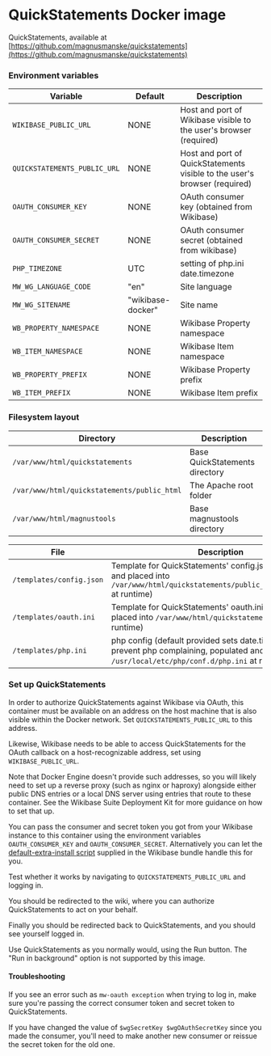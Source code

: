 # QuickStatements Docker image

QuickStatements, available at [https://github.com/magnusmanske/quickstatements](https://github.com/magnusmanske/quickstatements)

### Environment variables

| Variable | Default | Description |
| --- | --- | --- |
| `WIKIBASE_PUBLIC_URL` | NONE | Host and port of Wikibase visible to the user's browser (required) |
| `QUICKSTATEMENTS_PUBLIC_URL` | NONE | Host and port of QuickStatements visible to the user's browser (required) |
| `OAUTH_CONSUMER_KEY` | NONE | OAuth consumer key (obtained from Wikibase) |
| `OAUTH_CONSUMER_SECRET` | NONE | OAuth consumer secret (obtained from wikibase) |
| `PHP_TIMEZONE` | UTC | setting of php.ini date.timezone |
| `MW_WG_LANGUAGE_CODE` | "en" | Site language |
| `MW_WG_SITENAME` | "wikibase-docker" | Site name |
| `WB_PROPERTY_NAMESPACE` | NONE | Wikibase Property namespace |
| `WB_ITEM_NAMESPACE` | NONE | Wikibase Item namespace |
| `WB_PROPERTY_PREFIX` | NONE | Wikibase Property prefix |
| `WB_ITEM_PREFIX` | NONE | Wikibase Item prefix |

### Filesystem layout

| Directory                                   | Description                    |
| ------------------------------------------- | ------------------------------ |
| `/var/www/html/quickstatements`             | Base QuickStatements directory |
| `/var/www/html/quickstatements/public_html` | The Apache root folder         |
| `/var/www/html/magnustools`                 | Base magnustools directory     |

| File | Description |
| --- | --- |
| `/templates/config.json` | Template for QuickStatements' config.json (populated and placed into `/var/www/html/quickstatements/public_html/config.json` at runtime) |
| `/templates/oauth.ini` | Template for QuickStatements' oauth.ini (populated and placed into `/var/www/html/quickstatements/oauth.ini` at runtime) |
| `/templates/php.ini` | php config (default provided sets date.timezone to prevent php complaining, populated and placed into `/usr/local/etc/php/conf.d/php.ini` at runtime) |

### Set up QuickStatements

In order to authorize QuickStatements against Wikibase via OAuth, this container must be available on an address on the host machine that is also visible within the Docker network. Set `QUICKSTATEMENTS_PUBLIC_URL` to this address.

Likewise, Wikibase needs to be able to access QuickStatements for the OAuth callback on a host-recognizable address, set using `WIKIBASE_PUBLIC_URL`.

Note that Docker Engine doesn't provide such addresses, so you will likely need to set up a reverse proxy (such as nginx or haproxy) alongside either public DNS entries or a local DNS server using entries that route to these container. See the Wikibase Suite Deployment Kit for more guidance on how to set that up.

You can pass the consumer and secret token you got from your Wikibase instance to this container using the environment variables `OAUTH_CONSUMER_KEY` and `OAUTH_CONSUMER_SECRET`. Alternatively you can let the [default-extra-install script](../Wikibase/default-extra-install.sh) supplied in the Wikibase bundle handle this for you.

Test whether it works by navigating to `QUICKSTATEMENTS_PUBLIC_URL` and logging in.

You should be redirected to the wiki, where you can authorize QuickStatements to act on your behalf.

Finally you should be redirected back to QuickStatements, and you should see yourself logged in.

Use QuickStatements as you normally would, using the Run button. The "Run in background" option is not supported by this image.

#### Troubleshooting

If you see an error such as `mw-oauth exception` when trying to log in, make sure you're passing the correct consumer token and secret token to QuickStatements.

If you have changed the value of `$wgSecretKey $wgOAuthSecretKey` since you made the consumer, you'll need to make another new consumer or reissue the secret token for the old one.
